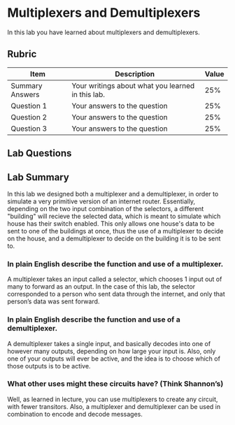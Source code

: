 # Multiplexers and Demultiplexers

In this lab you have learned about multiplexers and demultiplexers.

## Rubric

| Item | Description | Value |
| ---- | ----------- | ----- |
| Summary Answers | Your writings about what you learned in this lab. | 25% |
| Question 1 | Your answers to the question | 25% |
| Question 2 | Your answers to the question | 25% |
| Question 3 | Your answers to the question | 25% |

## Lab Questions

## Lab Summary
In this lab we designed both a multiplexer and a demultiplexer, in order to simulate a very primitive version of an internet router. Essentially, depending on the two input combination of the selectors, a different "building" will recieve the selected data, which is meant to simulate which house has their switch enabled. This only allows one house's data to be sent to one of the buildings at once, thus the use of a multiplexer to decide on the house, and a demultiplexer to decide on the building it is to be sent to.

### In plain English describe the function and use of a multiplexer.
A multiplexer takes an input called a selector, which chooses 1 input out of many to forward as an output. In the case of this lab, the selector corresponded to a person who sent data through the internet, and only that person’s data was sent forward. 

### In plain English describe the function and use of a demultiplexer.
A demultiplexer takes a single input, and basically decodes into one of however many outputs, depending on how large your input is. Also, only one of your outputs will ever be active, and the idea is to choose which of those outputs is to be active.

### What other uses might these circuits have? (Think Shannon’s)
Well, as learned in lecture, you can use multiplexers to create any circuit, with fewer transitors. Also, a multiplexer and demultiplexer can be used in combination to encode and decode messages.
